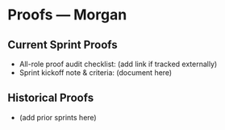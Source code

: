 ﻿# Proofs — Morgan

## Current Sprint Proofs
- All-role proof audit checklist: (add link if tracked externally)
- Sprint kickoff note & criteria: (document here)

## Historical Proofs
- (add prior sprints here)
